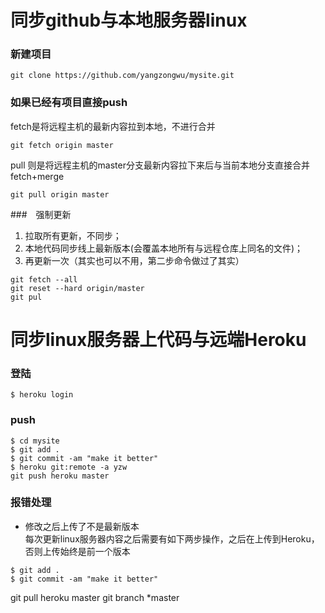 # 同步github与本地服务器linux
### 新建项目  
```
git clone https://github.com/yangzongwu/mysite.git
```

### 如果已经有项目直接push
fetch是将远程主机的最新内容拉到本地，不进行合并
```
git fetch origin master
```
pull 则是将远程主机的master分支最新内容拉下来后与当前本地分支直接合并 fetch+merge
```
git pull origin master
```

###　强制更新
1. 拉取所有更新，不同步；  
2. 本地代码同步线上最新版本(会覆盖本地所有与远程仓库上同名的文件)；  
3. 再更新一次（其实也可以不用，第二步命令做过了其实）  
```
git fetch --all
git reset --hard origin/master
git pul
```

# 同步linux服务器上代码与远端Heroku
### 登陆
```
$ heroku login
```
### push  
```
$ cd mysite
$ git add . 
$ git commit -am "make it better"
$ heroku git:remote -a yzw
git push heroku master
```

### 报错处理
* 修改之后上传了不是最新版本  
每次更新linux服务器内容之后需要有如下两步操作，之后在上传到Heroku，否则上传始终是前一个版本
```
$ git add . 
$ git commit -am "make it better"
```

git pull heroku master
git branch *master
